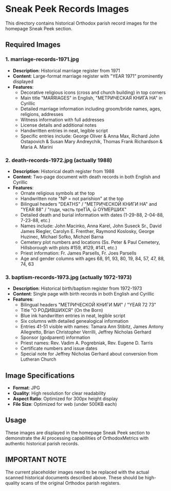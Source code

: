 # Sneak Peek Records Images

This directory contains historical Orthodox parish record images for the homepage Sneak Peek section.

## Required Images

### 1. marriage-records-1971.jpg
- **Description**: Historical marriage register from 1971
- **Content**: Large-format marriage register with "YEAR 1971" prominently displayed
- **Features**: 
  - Decorative religious icons (cross and church building) in top corners
  - Main title "MARRIAGES" in English, "МЕТРИЧЕСКАЯ КНИГА НА" in Cyrillic
  - Detailed marriage information including groom/bride names, ages, religions, addresses
  - Witness information with full addresses
  - License details and additional notes
  - Handwritten entries in neat, legible script
  - Specific entries include: George Oliver & Anna Max, Richard John Ostapovich & Susan Mary Andreychik, Thomas Frank Richardson & Maria A. Marini

### 2. death-records-1972.jpg (actually 1988)
- **Description**: Historical death register from 1988
- **Content**: Two-page document with death records in both English and Cyrillic
- **Features**:
  - Ornate religious symbols at the top
  - Handwritten note "NP = not parishion" at the top
  - Bilingual headers "DEATHS" / "МЕТРИЧЕСКОЙ КНИГИ НА" and "YEAR 88" / "годи, часть треТΪΑ, ὦ ΟΫΜЕРШИХ"
  - Detailed death and burial information with dates (1-29-88, 2-04-88, 7-23-88, etc.)
  - Names include: John Macinko, Anna Karel, John Suseck Sr., David James Riegler, Carolyn E. Frenther, Raymond Koslosky, George Huzinec, Michael Sofko, Michzel Barna
  - Cemetery plot numbers and locations (Ss. Peter & Paul Cemetery, Hillsborough with plots #159, #129, #141, etc.)
  - Priest information: Fr. James Parsells, Fr. Joes Parsells
  - Age and gender columns with ages 68, 91, 93, 80, 19, 84, 57, 47, 88, 74, 63

### 3. baptism-records-1973.jpg (actually 1972-1973)
- **Description**: Historical birth/baptism register from 1972-1973
- **Content**: Single page with birth records in both English and Cyrillic
- **Features**:
  - Bilingual headers "МЕТРИЧЕСКОЙ КНИГИ МИ" / "YEAR 72 73"
  - Title "О РОДИВШИХСЯ" (On the Born)
  - Blue ink handwritten entries in neat, legible script
  - Six columns with detailed genealogical information
  - Entries 41-51 visible with names: Tamara Ann Stibitz, James Antony Allegretto, Brian Christopher Verrilli, Jeffrey Nicholas Gerhard
  - Sponsor (godparent) information
  - Priest names: Rev. Vadim A. Pogrebniak, Rev. Eugene D. Tarris
  - Certificate numbers and issue dates
  - Special note for Jeffrey Nicholas Gerhard about conversion from Lutheran Church

## Image Specifications
- **Format**: JPG
- **Quality**: High resolution for clear readability
- **Aspect Ratio**: Optimized for 300px height display
- **File Size**: Optimized for web (under 500KB each)

## Usage
These images are displayed in the homepage Sneak Peek section to demonstrate the AI processing capabilities of OrthodoxMetrics with authentic historical parish records.

## IMPORTANT NOTE
The current placeholder images need to be replaced with the actual scanned historical documents described above. These should be high-quality scans of the original Orthodox parish registers. 